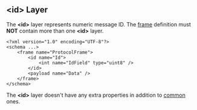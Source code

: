 ## &lt;id&gt; Layer
The **&lt;id&gt;** layer represents numeric message ID. The 
[frame](frames.md) definition must **NOT** contain more than one **&lt;id&gt;** 
layer. 
```
<?xml version="1.0" encoding="UTF-8"?>
<schema ...>
    <frame name="ProtocolFrame">
        <id name="Id">
            <int name="IdField" type="uint8" />  
        </id>
        <payload name="Data" />
    </frame>
</schema>
```
The **&lt;id&gt;** layer doesn't have
any extra properties in addition to [common](common.md) ones.
